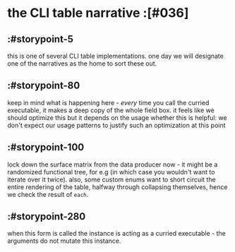 # the CLI table narrative :[#036]

## :#storypoint-5

this is one of several CLI table implementations. one day we will designate
one of the narratives as the home to sort these out.



## :#storypoint-80

keep in mind what is happening here - *every* time you call the curried
executable, it makes a deep copy of the whole field box. it feels like we
should optimize this but it depends on the usage whether this is helpful: we
don't expect our usage patterns to justify such an optimization at this point



## :#storypoint-100

lock down the surface matrix from the data producer now - it might be a
randomized functional tree, for e.g (in which case you wouldn't want to
iterate over it twice). also, some custom enums want to short circuit the
entire rendering of the table, halfway through collapsing themselves, hence
we check the result of `each`.



## :#storypoint-280

when this form is called the instance is acting as a curried executable - the
arguments do not mutate this instance.
